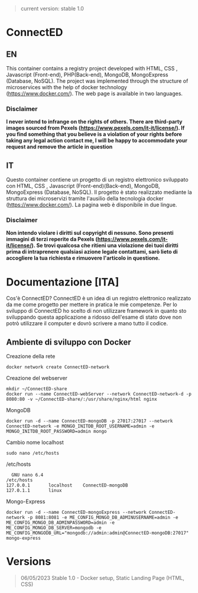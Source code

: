 > current version: stable 1.0

# ConnectED

## EN 
This container contains a registry project developed with HTML, CSS , Javascript (Front-end), PHP(Back-end), MongoDB, MongoExpress (Database, NoSQL). The project was implemented through the structure of microservices with the help of docker technology (https://www.docker.com/). The web page is available in two languages.

### Disclaimer
**I never intend to infrange on the rights of others. There are third-party images sourced from Pexels (https://www.pexels.com/it-it/license/). If you find something that you believe is a violation of your rights before taking any legal action contact me, I will be happy to accommodate your request and remove the article in question**


## IT
Questo container contiene un progetto di un registro elettronico sviluppato con HTML, CSS , Javascript (Front-end)(Back-end), MongoDB, MongoExpress (Database, NoSQL). Il progetto è stato realizzato mediante la struttura dei microservizi tramite l'ausilio della tecnologia docker (https://www.docker.com/). La pagina web è disponibile in due lingue.

### Disclaimer 

**Non intendo violare i diritti sul copyright di nessuno. Sono presenti immagini di terzi reperite da Pexels (https://www.pexels.com/it-it/license/). Se trovi qualcosa che ritieni una violazione dei tuoi diritti prima di intraprenere qualsiasi azione legale contattami, sarò lieto di accogliere la tua richiesta e rimuovere l'articolo in questione.**

# Documentazione [ITA]

Cos'è ConnectED? 
ConnectED è un idea di un registro elettronico realizzato da me come progetto per mettere in pratica le mie competenze.
Per lo sviluppo di ConnectED ho scelto di non utilizzare framework in quanto sto sviluppando questa applicazione a ridosso dell'esame di stato dove non potrò utilizzare il computer e dovrò scrivere a mano tutto il codice.

## Ambiente di sviluppo con Docker
Creazione della rete
```shell
docker network create ConnectED-network
```

Creazione del webserver
```shell
mkdir ~/ConnectED-share
docker run --name ConnectED-webServer --network ConnectED-network-d -p 8080:80 -v ~/ConnectED-share/:/usr/share/nginx/html nginx
```

MongoDB
```shell
docker run -d --name ConnectED-mongoDB -p 27017:27017 --network ConnectED-network -e MONGO_INITDB_ROOT_USERNAME=admin -e MONGO_INITDB_ROOT_PASSWORD=admin mongo
```

Cambio nome localhost
```shell
sudo nano /etc/hosts
```

/etc/hosts
```shell
  GNU nano 6.4                                                                                     /etc/hosts                                                                                               
127.0.0.1       localhost    ConnectED-mongoDB
127.0.1.1       linux

```

Mongo-Express
```
docker run -d --name ConnectED-mongoExpress --network ConnectED-network -p 8081:8081 -e ME_CONFIG_MONGO_DB_ADMINUSERNAME=admin -e ME_CONFIG_MONGO_DB_ADMINPASSWORD=admin -e ME_CONFIG_MONGO_DB_SERVER=mongodb -e ME_CONFIG_MONGODB_URL="mongodb://admin:admin@ConnectED-mongoDB:27017" mongo-express
```

# Versions
> 06/05/2023 Stable 1.0 - Docker setup, Static Landing Page (HTML, CSS)